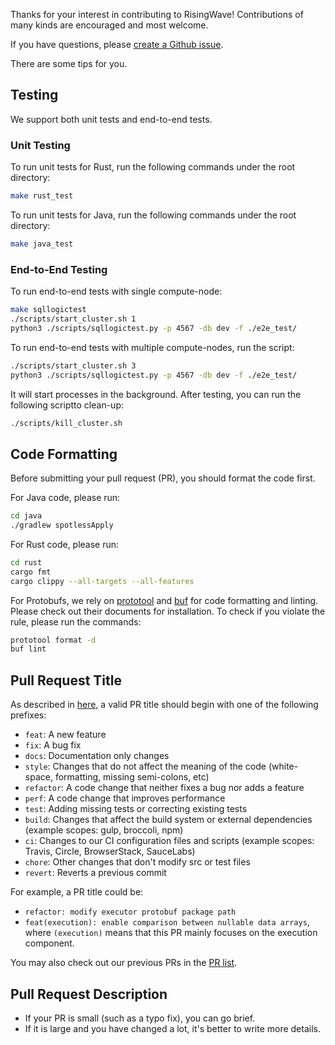 Thanks for your interest in contributing to RisingWave! Contributions of many kinds are encouraged and most welcome.

If you have questions, please [create a Github issue](https://github.com/singularity-data/risingwave/issues/new/choose).

There are some tips for you.

## Testing
We support both unit tests and end-to-end tests.

### Unit Testing
To run unit tests for Rust, run the following commands under the root directory:
```bash
make rust_test
```

To run unit tests for Java, run the following commands under the root directory:
```bash
make java_test
```

### End-to-End Testing
To run end-to-end tests with single compute-node:
```bash
make sqllogictest
./scripts/start_cluster.sh 1
python3 ./scripts/sqllogictest.py -p 4567 -db dev -f ./e2e_test/
```

To run end-to-end tests with multiple compute-nodes, run the script:
```bash
./scripts/start_cluster.sh 3
python3 ./scripts/sqllogictest.py -p 4567 -db dev -f ./e2e_test/
```

It will start processes in the background. After testing, you can run the following scriptto clean-up:
```bash
./scripts/kill_cluster.sh
```

## Code Formatting
Before submitting your pull request (PR), you should format the code first.

For Java code, please run:
```bash
cd java
./gradlew spotlessApply
```

For Rust code, please run:
```bash
cd rust
cargo fmt
cargo clippy --all-targets --all-features
```

For Protobufs, we rely on [prototool](https://github.com/uber/prototool#prototool-format) and [buf](https://docs.buf.build/installation) for code formatting and linting. Please check out their documents for installation. To check if you violate the rule, please run the commands:
```bash
prototool format -d
buf lint
```

## Pull Request Title
As described in [here](https://github.com/commitizen/conventional-commit-types/blob/master/index.json), a valid PR title should begin with one of the following prefixes:
- `feat`: A new feature
- `fix`: A bug fix
- `docs`: Documentation only changes
- `style`: Changes that do not affect the meaning of the code (white-space, formatting, missing semi-colons, etc)
- `refactor`: A code change that neither fixes a bug nor adds a feature
- `perf`: A code change that improves performance
- `test`: Adding missing tests or correcting existing tests
- `build`: Changes that affect the build system or external dependencies (example scopes: gulp, broccoli, npm)
- `ci`: Changes to our CI configuration files and scripts (example scopes: Travis, Circle, BrowserStack, SauceLabs)
- `chore`: Other changes that don't modify src or test files
- `revert`: Reverts a previous commit

For example, a PR title could be:
- `refactor: modify executor protobuf package path`
- `feat(execution): enable comparison between nullable data arrays`, where `(execution)` means that this PR mainly focuses on the execution component.

You may also check out our previous PRs in the [PR list](https://github.com/singularity-data/risingwave/pulls).

## Pull Request Description
- If your PR is small (such as a typo fix), you can go brief.
- If it is large and you have changed a lot, it's better to write more details.
